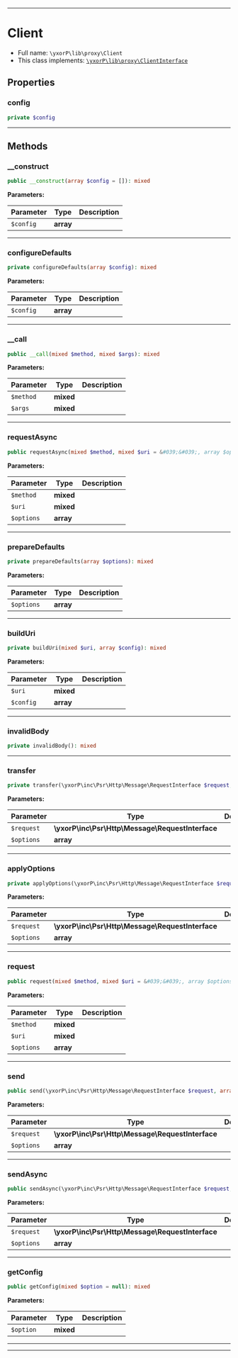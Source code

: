 ***

# Client





* Full name: `\yxorP\lib\proxy\Client`
* This class implements:
[`\yxorP\lib\proxy\ClientInterface`](./ClientInterface.md)



## Properties


### config



```php
private $config
```






***

## Methods


### __construct



```php
public __construct(array $config = []): mixed
```








**Parameters:**

| Parameter | Type | Description |
|-----------|------|-------------|
| `$config` | **array** |  |




***

### configureDefaults



```php
private configureDefaults(array $config): mixed
```








**Parameters:**

| Parameter | Type | Description |
|-----------|------|-------------|
| `$config` | **array** |  |




***

### __call



```php
public __call(mixed $method, mixed $args): mixed
```








**Parameters:**

| Parameter | Type | Description |
|-----------|------|-------------|
| `$method` | **mixed** |  |
| `$args` | **mixed** |  |




***

### requestAsync



```php
public requestAsync(mixed $method, mixed $uri = &#039;&#039;, array $options = []): mixed
```








**Parameters:**

| Parameter | Type | Description |
|-----------|------|-------------|
| `$method` | **mixed** |  |
| `$uri` | **mixed** |  |
| `$options` | **array** |  |




***

### prepareDefaults



```php
private prepareDefaults(array $options): mixed
```








**Parameters:**

| Parameter | Type | Description |
|-----------|------|-------------|
| `$options` | **array** |  |




***

### buildUri



```php
private buildUri(mixed $uri, array $config): mixed
```








**Parameters:**

| Parameter | Type | Description |
|-----------|------|-------------|
| `$uri` | **mixed** |  |
| `$config` | **array** |  |




***

### invalidBody



```php
private invalidBody(): mixed
```











***

### transfer



```php
private transfer(\yxorP\inc\Psr\Http\Message\RequestInterface $request, array $options): mixed
```








**Parameters:**

| Parameter | Type | Description |
|-----------|------|-------------|
| `$request` | **\yxorP\inc\Psr\Http\Message\RequestInterface** |  |
| `$options` | **array** |  |




***

### applyOptions



```php
private applyOptions(\yxorP\inc\Psr\Http\Message\RequestInterface $request, array& $options): mixed
```








**Parameters:**

| Parameter | Type | Description |
|-----------|------|-------------|
| `$request` | **\yxorP\inc\Psr\Http\Message\RequestInterface** |  |
| `$options` | **array** |  |




***

### request



```php
public request(mixed $method, mixed $uri = &#039;&#039;, array $options = []): mixed
```








**Parameters:**

| Parameter | Type | Description |
|-----------|------|-------------|
| `$method` | **mixed** |  |
| `$uri` | **mixed** |  |
| `$options` | **array** |  |




***

### send



```php
public send(\yxorP\inc\Psr\Http\Message\RequestInterface $request, array $options = []): mixed
```








**Parameters:**

| Parameter | Type | Description |
|-----------|------|-------------|
| `$request` | **\yxorP\inc\Psr\Http\Message\RequestInterface** |  |
| `$options` | **array** |  |




***

### sendAsync



```php
public sendAsync(\yxorP\inc\Psr\Http\Message\RequestInterface $request, array $options = []): mixed
```








**Parameters:**

| Parameter | Type | Description |
|-----------|------|-------------|
| `$request` | **\yxorP\inc\Psr\Http\Message\RequestInterface** |  |
| `$options` | **array** |  |




***

### getConfig



```php
public getConfig(mixed $option = null): mixed
```








**Parameters:**

| Parameter | Type | Description |
|-----------|------|-------------|
| `$option` | **mixed** |  |




***


***

